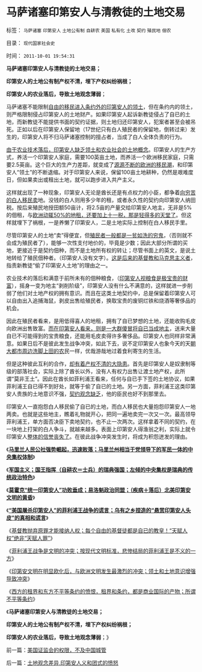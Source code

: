 # 马萨诸塞印第安人与清教徒的土地交易

标签： `马萨诸塞` `印第安人` `土地公有制` `自耕农` `美国` `私有化` `土改` `契约` `殖民地` `佃农` 

目录： `现代国家社会史`

时间： `2011-10-01 19:54:31`

**马萨诸塞印第安人与清教徒的土地交易；**

**印第安人的土地公有制产权不清，埋下产权纠纷祸根；**

**印第安人的农业落后，导致土地观念薄弱**；

马萨诸塞不能限制[自由的移民进入条约外的印第安人的领土](../../../2011/9/1/希特勒《我的奋斗》，但丁的《神曲》，东扩的“生存空间”.md)，但在条约内的领土，则严格限制侵占印第安人的土地财产。如果印第安人起诉新教徒侵占了自已的土地，而新教徒不能提供书面的契约证据，则土地归还印第安人，犯案者甚至会被吊死。正如以后在印第安人保留地（17世纪只有白人殖民者的保留地，倒转过来）发生的，印第安人将不归马萨诸塞控制的擅占者，当成了白人全体负责的行为。

[由于农业技术落后，印第安人缺乏领土和农业社会的土地概念](../../../2011/9/23/印第安人的食品和家畜演变的历史信息.md)。印第安人的生产方式，养活一个印第安人家庭，需要100英亩土地，而养活一个欧洲移民家庭，只需要2.5英亩。这个巨大的生产力差距，就变成了[源源不断的欧洲的移民潮](../../../2011/5/23/美国早期北方经济和欧洲农民工待遇.md)，和印第安人“领土”的不断退缩。对于印第安人来说，保留100亩土地耕种，仍然是艰难度日，但如果卖出或租出土地，就可以跑步进入共产主义。

这样就出现了一种现象，印第安人无论是酋长还是有点权力的小臣，都争着[向穷苦的白人移民卖](../../../2011/3/17/美国引进农民工政策成负债.md)地。没钱的白人则用多少年的租，或者永久性的契约向印第安人纳田税。按后来殖民地授田额50亩计，将2.5亩的产量交给印第安人地主，无非是5%的佃租，与[欧洲动辄50%的地租，还要加上十一税，那是轻得多的天堂了](../../../2011/7/10/中世纪及奴隶社会的特征.md)。但这样就埋下了祸根，一是养懒了印第安人，二是土地实际上控制在白人移民手里。

尽管印第安人的土地“卖”得便宜，但[殖民者一般都是一贫如洗的穷鬼](../../../2011/3/7/资本主义前的行会户籍制度和农民工.md)，（否则就不会成为殖民者了），能够一次性支付地价的，毕竟是少数；因此大部分所谓的买地，更接近于是契约佃种，而不是土地所有权的转让；尽管书面上的英文，是说土地转给了殖民佃种者。（印第安人没有文字）。[这是后来的基督教和马克思主义者](../../../2010/12/20/基督教和马克思主义的社会行为如出一辙.md)，指责新教徒“偷了印第安人土地”的理由之一。

农业技术的落后和满意于前所未有的佃种粮食，（[印第安人视粮食是极宝贵的财富](../../../2011/9/23/北美印第安人粮食生产落后，粮食是重要贡品.md)），摇身一变为地主“剥削阶级”，印第安人没有什么不满意的，这样就进一步削弱了他们对土地产权的拥有意识。而且在这类土地契约中，总是保留着印第安人可以自由出入追捕海鼠，剥皮出售给殖民者，换取宝贵的废铜烂铁和烧酒等奢侈品的机会。

因此在殖民者看来，是用低得喜人的地租，拥有了自已梦想的土地，还能收购毛皮向欧洲出售致富。[而在印第安人看来，则是一大群傻冒将自已当成地主](../../../2011/9/23/北美印第安人文明很落后，与欧洲接触后，社会形态有重大改变.md)，送来大量自已不可能得到的宝贵粮食，还能用毛皮卖得许多奢侈品。印第安人也同样非常满意。如果日后不是彼此发生战争冲突，如此下去，说不定印第安人也象今天的天[朝大都市周边洗脚上田的农](../../../2011/5/16/公有制“防民之富甚于防川”.md)民一样，优哉游哉地过着食利寄生的生活。

但是这种彼此互利的合作，[却有着产权不清的大隐患](../../../2010/1/14/产权混乱与拆迁之恶.md)。首先是印第安人是奴隶制等级的部落社会，实际上除了酋长以外，没有人有权力出售让渡土地产权，此所谓“莫非王土”。因此在酋长如菲利浦王看来，任何与自已手下签的土地协议，如果菲利浦王自已得不到好处，就等于偷了自已的土地。另一方面，菲利浦王这类印第安人贵族的土地意识不强，[契约观念缺乏](../../../2009/10/30/资本主义和公民主义，和社会特权.md)，他的臣民也好不到那里去。

印第安人一直抱怨白人移民偷了自已的土地，而白人移民也大量抱怨印第安人一地两卖。也就是这些地主，瞧着礼物就开心，把同一遍地卖完一次又一次。最高领导菲利浦王，单方面否决臣下卖地契约，也不止一次两次。这样拿着不同的契约，在一块地上打架的白人争斗，就越来越多。表面上印第安人得渔翁之利，实际上就令印第安人[整体的信誉丧失了](../../../2008/6/30/诚信是金！周老虎事件可能带给陕西朋友损失达百亿.md)。在彼此战争冲突发生时，将成为积怨迸发的理由。

《[**马里兰人民公社强势崛起，迅速败落；马里兰州相当于党领导下的军民一体的中央集权体制**](../../../2011/9/29/天主教马里兰人民公社强势崛起，迅速败落.md)》

《[**军国主义；国王指挥（自耕农＝士兵）的瑞典强国；左倾的中央集权是瑞典的传统政治特色**](../../../2011/9/29/军国主义中央集权，是瑞典传统政治的特色.md)》

《[**莫霍克“统一印第安人”功败垂成；易洛魁政治同盟；（疾病＋落后）北美印第安文明的黄昏**](../../../2011/9/29/（疾病＋落后），北美印第安人的黄昏.md)》

《[**“美国屠杀印第安人”的菲利浦王战争的谎言；乌有之乡捏造的“悬赏印第安人头皮”的真相和谎言**](../../../2011/9/30/“美国屠杀印第安人”的菲利浦王战争的谎言.md)》

《[基督教抛弃原罪才能接纳人权；每个自由的基督徒都是自已的教皇！“天赋人权”绝非“天赋人罪”](../../../2011/9/30/基督教必须抛弃原罪观，才能接纳人权.md)》

《[菲利浦王战争是文明的冲突；按现代文明标准，悲惨结局的菲利浦王是不义的一方](../../../2011/9/30/菲利浦王战争中怯懦残暴的印第安愤青.md)》

《[印第安文明在明显欧化后，与欧洲文明发生最激烈的冲突；领土和土地意识增强导致冲突](../../../2011/9/30/印第安明显落后于欧洲文明.md)》

《[西方的租界和东方不平等条约的愤恨，租界和条约，都是商业国际的产物；所谓不平等条约](../../../2011/9/30/西方的租界和东方不平等条约的愤恨.md)》

《**马萨诸塞印第安人与清教徒的土地交易；**

**印第安人的土地公有制产权不清，埋下产权纠纷祸根；**

**印第安人的农业落后，导致土地观念薄弱**；》



前一篇：[美国证监会的权限，不及中国城管](../../../2011/10/1/美国证监会的权限，不及中国城管.md)

后一篇：[土地观念差异,印第安人义和团式的愤怒](../../../2011/10/1/土地观念差异,印第安人义和团式的愤怒.md)